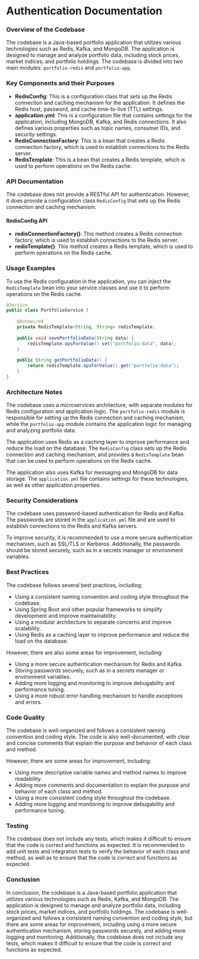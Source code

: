 Authentication Documentation
==========================
### Overview of the Codebase

The codebase is a Java-based portfolio application that utilizes various technologies such as Redis, Kafka, and MongoDB. The application is designed to manage and analyze portfolio data, including stock prices, market indices, and portfolio holdings. The codebase is divided into two main modules: `portfolio-redis` and `portfolio-app`.

### Key Components and their Purposes

*   **RedisConfig**: This is a configuration class that sets up the Redis connection and caching mechanism for the application. It defines the Redis host, password, and cache time-to-live (TTL) settings.
*   **application.yml**: This is a configuration file that contains settings for the application, including MongoDB, Kafka, and Redis connections. It also defines various properties such as topic names, consumer IDs, and security settings.
*   **RedisConnectionFactory**: This is a bean that creates a Redis connection factory, which is used to establish connections to the Redis server.
*   **RedisTemplate**: This is a bean that creates a Redis template, which is used to perform operations on the Redis cache.

### API Documentation

The codebase does not provide a RESTful API for authentication. However, it does provide a configuration class `RedisConfig` that sets up the Redis connection and caching mechanism.

#### RedisConfig API

*   **redisConnectionFactory()**: This method creates a Redis connection factory, which is used to establish connections to the Redis server.
*   **redisTemplate()**: This method creates a Redis template, which is used to perform operations on the Redis cache.

### Usage Examples

To use the Redis configuration in the application, you can inject the `RedisTemplate` bean into your service classes and use it to perform operations on the Redis cache.

```java
@Service
public class PortfolioService {
    
    @Autowired
    private RedisTemplate<String, String> redisTemplate;
    
    public void savePortfolioData(String data) {
        redisTemplate.opsForValue().set("portfolio:data", data);
    }
    
    public String getPortfolioData() {
        return redisTemplate.opsForValue().get("portfolio:data");
    }
}
```

### Architecture Notes

The codebase uses a microservices architecture, with separate modules for Redis configuration and application logic. The `portfolio-redis` module is responsible for setting up the Redis connection and caching mechanism, while the `portfolio-app` module contains the application logic for managing and analyzing portfolio data.

The application uses Redis as a caching layer to improve performance and reduce the load on the database. The `RedisConfig` class sets up the Redis connection and caching mechanism, and provides a `RedisTemplate` bean that can be used to perform operations on the Redis cache.

The application also uses Kafka for messaging and MongoDB for data storage. The `application.yml` file contains settings for these technologies, as well as other application properties.

### Security Considerations

The codebase uses password-based authentication for Redis and Kafka. The passwords are stored in the `application.yml` file and are used to establish connections to the Redis and Kafka servers.

To improve security, it is recommended to use a more secure authentication mechanism, such as SSL/TLS or Kerberos. Additionally, the passwords should be stored securely, such as in a secrets manager or environment variables.

### Best Practices

The codebase follows several best practices, including:

*   Using a consistent naming convention and coding style throughout the codebase.
*   Using Spring Boot and other popular frameworks to simplify development and improve maintainability.
*   Using a modular architecture to separate concerns and improve scalability.
*   Using Redis as a caching layer to improve performance and reduce the load on the database.

However, there are also some areas for improvement, including:

*   Using a more secure authentication mechanism for Redis and Kafka.
*   Storing passwords securely, such as in a secrets manager or environment variables.
*   Adding more logging and monitoring to improve debugability and performance tuning.
*   Using a more robust error handling mechanism to handle exceptions and errors.

### Code Quality

The codebase is well-organized and follows a consistent naming convention and coding style. The code is also well-documented, with clear and concise comments that explain the purpose and behavior of each class and method.

However, there are some areas for improvement, including:

*   Using more descriptive variable names and method names to improve readability.
*   Adding more comments and documentation to explain the purpose and behavior of each class and method.
*   Using a more consistent coding style throughout the codebase.
*   Adding more logging and monitoring to improve debugability and performance tuning.

### Testing

The codebase does not include any tests, which makes it difficult to ensure that the code is correct and functions as expected. It is recommended to add unit tests and integration tests to verify the behavior of each class and method, as well as to ensure that the code is correct and functions as expected.

### Conclusion

In conclusion, the codebase is a Java-based portfolio application that utilizes various technologies such as Redis, Kafka, and MongoDB. The application is designed to manage and analyze portfolio data, including stock prices, market indices, and portfolio holdings. The codebase is well-organized and follows a consistent naming convention and coding style, but there are some areas for improvement, including using a more secure authentication mechanism, storing passwords securely, and adding more logging and monitoring. Additionally, the codebase does not include any tests, which makes it difficult to ensure that the code is correct and functions as expected.